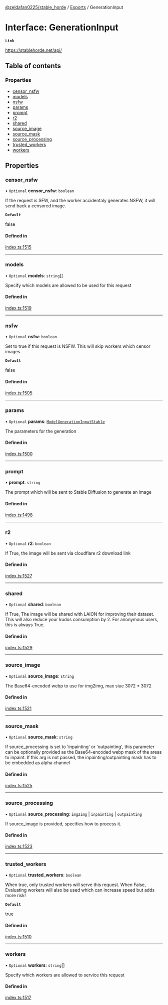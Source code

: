 [@zeldafan0225/stable_horde](../README.md) / [Exports](../modules.md) / GenerationInput

# Interface: GenerationInput

**`Link`**

https://stablehorde.net/api/

## Table of contents

### Properties

- [censor\_nsfw](GenerationInput.md#censor_nsfw)
- [models](GenerationInput.md#models)
- [nsfw](GenerationInput.md#nsfw)
- [params](GenerationInput.md#params)
- [prompt](GenerationInput.md#prompt)
- [r2](GenerationInput.md#r2)
- [shared](GenerationInput.md#shared)
- [source\_image](GenerationInput.md#source_image)
- [source\_mask](GenerationInput.md#source_mask)
- [source\_processing](GenerationInput.md#source_processing)
- [trusted\_workers](GenerationInput.md#trusted_workers)
- [workers](GenerationInput.md#workers)

## Properties

### censor\_nsfw

• `Optional` **censor\_nsfw**: `boolean`

If the request is SFW, and the worker accidentaly generates NSFW, it will send back a censored image.

**`Default`**

false

#### Defined in

[index.ts:1515](https://github.com/MrlolDev/stable_horde/blob/07c9e41/index.ts#L1515)

___

### models

• `Optional` **models**: `string`[]

Specify which models are allowed to be used for this request

#### Defined in

[index.ts:1519](https://github.com/MrlolDev/stable_horde/blob/07c9e41/index.ts#L1519)

___

### nsfw

• `Optional` **nsfw**: `boolean`

Set to true if this request is NSFW. This will skip workers which censor images.

**`Default`**

false

#### Defined in

[index.ts:1505](https://github.com/MrlolDev/stable_horde/blob/07c9e41/index.ts#L1505)

___

### params

• `Optional` **params**: [`ModelGenerationInputStable`](ModelGenerationInputStable.md)

The parameters for the generation

#### Defined in

[index.ts:1500](https://github.com/MrlolDev/stable_horde/blob/07c9e41/index.ts#L1500)

___

### prompt

• **prompt**: `string`

The prompt which will be sent to Stable Diffusion to generate an image

#### Defined in

[index.ts:1498](https://github.com/MrlolDev/stable_horde/blob/07c9e41/index.ts#L1498)

___

### r2

• `Optional` **r2**: `boolean`

If True, the image will be sent via cloudflare r2 download link

#### Defined in

[index.ts:1527](https://github.com/MrlolDev/stable_horde/blob/07c9e41/index.ts#L1527)

___

### shared

• `Optional` **shared**: `boolean`

If True, The image will be shared with LAION for improving their dataset. This will also reduce your kudos consumption by 2. For anonymous users, this is always True.

#### Defined in

[index.ts:1529](https://github.com/MrlolDev/stable_horde/blob/07c9e41/index.ts#L1529)

___

### source\_image

• `Optional` **source\_image**: `string`

The Base64-encoded webp to use for img2img, max siue 3072 * 3072

#### Defined in

[index.ts:1521](https://github.com/MrlolDev/stable_horde/blob/07c9e41/index.ts#L1521)

___

### source\_mask

• `Optional` **source\_mask**: `string`

If source_processing is set to 'inpainting' or 'outpainting', this parameter can be optionally provided as the Base64-encoded webp mask of the areas to inpaint. If this arg is not passed, the inpainting/outpainting mask has to be embedded as alpha channel

#### Defined in

[index.ts:1525](https://github.com/MrlolDev/stable_horde/blob/07c9e41/index.ts#L1525)

___

### source\_processing

• `Optional` **source\_processing**: `img2img` \| `inpainting` \| `outpainting`

If source_image is provided, specifies how to process it.

#### Defined in

[index.ts:1523](https://github.com/MrlolDev/stable_horde/blob/07c9e41/index.ts#L1523)

___

### trusted\_workers

• `Optional` **trusted\_workers**: `boolean`

When true, only trusted workers will serve this request. When False, Evaluating workers will also be used which can increase speed but adds more risk!

**`Default`**

true

#### Defined in

[index.ts:1510](https://github.com/MrlolDev/stable_horde/blob/07c9e41/index.ts#L1510)

___

### workers

• `Optional` **workers**: `string`[]

Specify which workers are allowed to service this request

#### Defined in

[index.ts:1517](https://github.com/MrlolDev/stable_horde/blob/07c9e41/index.ts#L1517)
